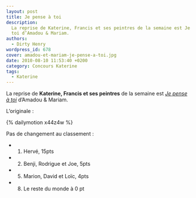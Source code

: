 ```yaml
---
layout: post
title: Je pense à toi
description:
  La reprise de Katerine, Francis et ses peintres de la semaine est Je pense à
  toi d’Amadou & Mariam.
authors:
  - Dirty Henry
wordpress_id: 678
cover: amadou-et-mariam-je-pense-a-toi.jpg
date: 2010-08-10 11:53:40 +0200
category: Concours Katerine
tags:
  - Katerine
---
```


La reprise de **Katerine, Francis et ses peintres** de la semaine est [_Je pense
à toi_][1] d’Amadou & Mariam.

L’originale :

{% dailymotion x44z4w %}

Pas de changement au classement :

- 1. Hervé, 15pts
- 2. Benji, Rodrigue et Joe, 5pts
- 5. Marion, David et Loïc, 4pts
- 8. Le reste du monde à 0 pt

[1]: https://song.link/fr/i/1442717495
